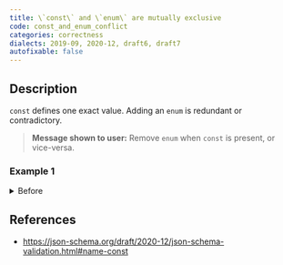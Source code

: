 ```yaml
---
title: \`const\` and \`enum\` are mutually exclusive
code: const_and_enum_conflict
categories: correctness
dialects: 2019-09, 2020-12, draft6, draft7
autofixable: false
---
```


## Description
`const` defines one exact value. Adding an `enum` is redundant or contradictory.

> **Message shown to user:**
> Remove `enum` when `const` is present, or vice-versa.

### Example 1
<details><summary>Before</summary>

```json
{
  "const": 5,
  "enum": [
    5,
    6
  ]
}
```
</details>

## References
* <https://json-schema.org/draft/2020-12/json-schema-validation.html#name-const>
